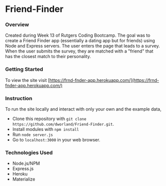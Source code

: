 # Friend-Finder

### **Overview** 

Created during Week 13 of Rutgers Coding Bootcamp. The goal was to create a Friend Finder app (essentially a dating app but for friends) using Node and Express servers. The user enters the page that leads to a survey. When the user submits the survey, they are matched with a "friend" that has the closest match to their personality.

### **Getting Started** 

To view the site visit [https://frnd-fnder-app.herokuapp.com/](https://frnd-fnder-app.herokuapp.com/)

### **Instruction** 
To run the site locally and interact with only your own and the example data,
 - Clone this repository with `git clone https://github.com/dworland/Friend-Finder.git`.
 - Install modules with `npm install`
 - Run `node server.js`
 - Go to `localhost:3000` in your web browser.

### **Technologies Used** 
- Node.js/NPM
- Express.js
- Heroku
- Materialize